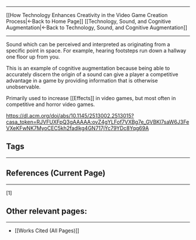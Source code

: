 ___
[[How Technology Enhances Creativity in the Video Game Creation Process|←Back to Home Page]]
[[Technology, Sound, and Cognitive Augmentation|←Back to Technology, Sound, and Cognitive Augmentation]]
____

Sound which can be perceived and interpreted as originating from a specific point in space. For example, hearing footsteps run down a hallway one floor up from you.  

This is an example of cognitive augmentation because being able to accurately discern the origin of a sound can give a player a competitive advantage in a game by providing information that is otherwise unobservable. 

Primarily used to increase [[Effects]] in video games, but most often in competitive and horror video games.

https://dl.acm.org/doi/abs/10.1145/2513002.2513015?casa_token=RJVFUXFpQ3gAAAAA:ovZ4gYLFof7VXBg7e_GVBKl7saW6J3FeVXeKFwNK7MyoCEC5kh2fadlkg4GN717jYc79YDc8Yqg69A

## Tags
_____

## References (Current Page)
____
[1] 

## Other relevant pages:
_____
- [[Works Cited (All Pages)]] 